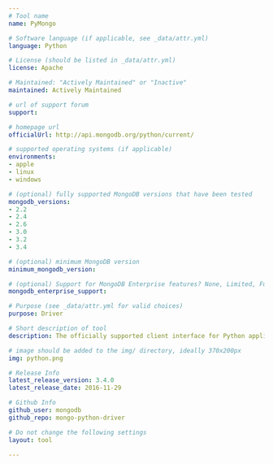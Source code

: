 ```yaml
---
# Tool name
name: PyMongo

# Software language (if applicable, see _data/attr.yml)
language: Python

# License (should be listed in _data/attr.yml)
license: Apache

# Maintained: "Actively Maintained" or "Inactive"
maintained: Actively Maintained

# url of support forum
support: 

# homepage url
officialUrl: http://api.mongodb.org/python/current/

# supported operating systems (if applicable)
environments:
- apple
- linux
- windows

# (optional) fully supported MongoDB versions that have been tested
mongodb_versions:
- 2.2
- 2.4
- 2.6
- 3.0
- 3.2
- 3.4

# (optional) minimum MongoDB version
minimum_mongodb_version:

# (optional) Support for MongoDB Enterprise features? None, Limited, Full
mongodb_enterprise_support: 

# Purpose (see _data/attr.yml for valid choices)
purpose: Driver

# Short description of tool
description: The officially supported client interface for Python applications.

# image should be added to the img/ directory, ideally 370x200px
img: python.png

# Release Info
latest_release_version: 3.4.0
latest_release_date: 2016-11-29

# Github Info
github_user: mongodb
github_repo: mongo-python-driver

# Do not change the following settings
layout: tool

---
```


